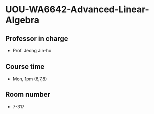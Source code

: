 # UOU-WA6642-Advanced-Linear-Algebra
## Professor in charge
- Prof. Jeong Jin-ho
## Course time
- Mon, 1pm (6,7,8)
## Room number
- 7-317
